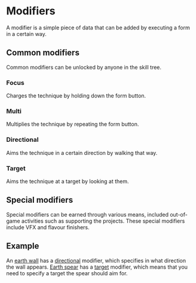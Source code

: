 # Modifiers

A modifier is a simple piece of data that can be added by
executing a form in a certain way.

## Common modifiers

Common modifiers can be unlocked by anyone in the skill tree.

### Focus

Charges the technique by holding down the form button.

### Multi

Multiplies the technique by repeating the form button.

### Directional

Aims the technique in a certain direction by walking that way.

### Target

Aims the technique at a target by looking at them.

## Special modifiers

Special modifiers can be earned through various means, included out-of-game
activities such as supporting the projects.
These special modifiers include VFX and flavour finishers.

## Example

An [earth wall](/magus/skills/techniques/earth-wall.md) has
a [directional](#directional) modifier,
which specifies in what direction the wall appears.
[Earth spear](/magus/skills/techniques/earth-spear.md) has
a [target](#target) modifier,
which means that you need to specify a target the spear should aim for.
